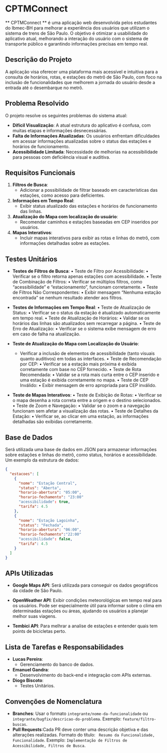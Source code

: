 # CPTMConnect

** CPTMConnect ** é uma aplicação web desenvolvida pelos estudantes do Ibmec-BH para melhorar a experiência dos usuários que utilizam o sistema de trens de São Paulo. O objetivo é otimizar a usabilidade do aplicativo atual, melhorando a interação do usuário com o sistema de transporte público e garantindo informações precisas em tempo real.

## Descrição do Projeto

A aplicação visa oferecer uma plataforma mais acessível e intuitiva para a consulta de horários, rotas, e estações do metrô de São Paulo, com foco na inclusão de funcionalidades que melhorem a jornada do usuário desde a entrada até o desembarque no metrô.

## Problema Resolvido

O projeto resolve os seguintes problemas do sistema atual:

- **Difícil Visualização**: A atual estrutura do aplicativo é confusa, com muitas etapas e informações desnecessárias.
- **Falta de Informações Atualizadas**: Os usuários enfrentam dificuldades em acessar informações atualizadas sobre o status das estações e horários de funcionamento.
- **Acessibilidade Limitada**: Necessidade de melhorias na acessibilidade para pessoas com deficiência visual e auditiva.

## Requisitos Funcionais

1. **Filtros de Busca**:
   - Adicionar a possibilidade de filtrar baseado em características das estações, como acesso para deficientes.
2. **Informações em Tempo Real**:
   - Exibir status atualizado das estações e horários de funcionamento das linhas.
3. **Atualização do Mapa com localização do usuário**:
   - Recomendar caminhos e estações baseadas em CEP inseridos por usuários.
4. **Mapas Interativos**:
   - Incluir mapas interativos para exibir as rotas e linhas do metrô, com informações detalhadas sobre as estações.

## Testes Unitários

- **Testes de Filtros de Busca**:
  • Teste de Filtro por Acessibilidade:
  • Verificar se o filtro retorna apenas estações com acessibilidade.
  • Teste de Combinação de Filtros:
  • Verificar se múltiplos filtros, como “acessibilidade” e “estacionamento”, funcionam corretamente.
  • Teste de Filtros Não Correspondentes:
  • Exibir mensagem “Nenhuma estação encontrada” se nenhum resultado atender aos filtros.

- **Testes de Informações em Tempo Real**:
  • Teste de Atualização de Status:
  • Verificar se o status da estação é atualizado automaticamente em tempo real.
  • Teste de Atualização de Horários:
  • Validar se os horários das linhas são atualizados sem recarregar a página.
  • Teste de Erro de Atualização:
  • Verificar se o sistema exibe mensagem de erro em caso de falha na atualização.

- **Teste de Atualização do Mapa com Localização do Usuário**:
  - Verificar a inclusão de elementos de acessibilidade (tanto visuais quanto auditivos) em todas as interfaces.
    • Teste de Recomendação por CEP:
    • Verificar se a estação mais próxima é exibida corretamente com base no CEP fornecido.
    • Teste de Rota Recomendada:
    • Validar se a rota mais curta entre o CEP inserido e uma estação é exibida corretamente no mapa.
    • Teste de CEP Inválido:
    • Exibir mensagem de erro apropriada para CEP inválido.
- **Teste de Mapas Interativos**:
  • Teste de Exibição de Rotas:
  • Verificar se o mapa desenha a rota correta entre a origem e o destino selecionados.
  • Teste de Zoom e Navegação:
  • Validar se o zoom e a navegação funcionam sem afetar a visualização das rotas.
  • Teste de Detalhes da Estação:
  • Verificar se, ao clicar em uma estação, as informações detalhadas são exibidas corretamente.

## Base de Dados

Será utilizada uma base de dados em JSON para armazenar informações sobre estações e linhas do metrô, como status, horários e acessibilidade. Um exemplo da estrutura de dados:

```json
{
  "estacoes": [
    {
      "nome": "Estação Central",
      "status": "Aberta",
      "horario-abertura": "05:00",
      "horario-fechamento": "23:00"
      "acessibilidade": true,
      "tarifa": 4.5
    },
    {
      "nome": "Estação Lagoinha",
      "status": "Fechada",
      "horario-abertura": "06:00",
      "horario-fechamento":"22:00"
      "acessibilidade": false,
      "tarifa": 4.5
    }
  ]
}
```

## APIs Utilizadas

- **Google Maps API**: Será utilizada para conseguir os dados geográficos da cidade de São Paulo.

- **OpenWeather API**: Exibir condições meteorológicas em tempo real para os usuários. Pode ser especialmente útil para informar sobre o clima em determinadas estações ou áreas, ajudando os usuários a planejar melhor suas viagens.

- **Tembici API**: Para melhrar a analise de estações e entender quais tem points de bicicletas perto.

## Lista de Tarefas e Responsabilidades

- **Lucas Pereira**:
  - Gerenciamento do banco de dados.
- **Emanuel Gandra**:
  - Desenvolvimento do back-end e integração com APIs externas.
- **Diogo Biscoto**:
  - Testes Unitários.

## Convenções de Nomenclatura

- **Branches**: Usar o formato `integrante/nome-da-funcionalidade` ou `integrante/bugfix/descricao-do-problema`. Exemplo: `feature/filtro-buscas`.
- **Pull Requests**:Cada PR deve conter uma descrição objetiva e das alterações realizadas. Formato do título: ` Resumo da Funcionalidade, Funcionalidade`. Exemplo: `Implementação de Filtros de Acessibilidade, Filtros de Busca`.
